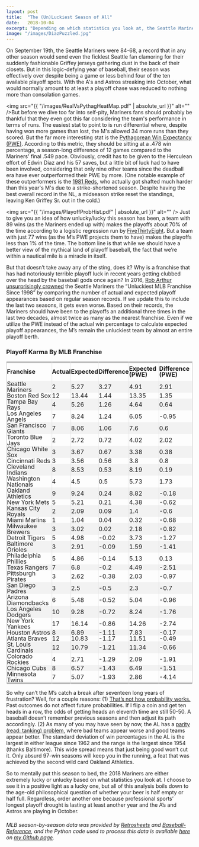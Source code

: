 ```yaml
---
layout: post
title:  "The (Un)Luckiest Season of All"
date:   2018-10-04
excerpt: "Depending on which statistics you look at, the Seattle Mariners had either the luckiest or unluckiest season in recent memory... #SchrodingersBaseballTeam"
image: "/images/DiazPuzzled.jpg"
---
```


On September 19th, the Seattle Mariners were 84-68, a record that in any other season would send even the ficklest Seattle fan clamoring for their suddenly fashionable Griffey jerseys gathering dust in the back of their closets. But in this logic-defying year of baseball, their season was effectively over despite being a game or less behind four of the ten available playoff spots. With the A's and Astros streaking into October, what would normally amount to at least a playoff chase was reduced to nothing more than consolation games.<span class="image right"><img src="{{ "/images/RealVsPythagHeatMap.pdf" | absolute_url }}" alt="" /></span>But before we dive too far into self-pity, Mariners fans should probably be thankful that they even got this far considering the team's performance in terms of runs. The easiest stat to point to is run differential where, despite having won more games than lost, the M's allowed 34 more runs than they scored. But the far more interesting stat is the <a href="https://en.wikipedia.org/wiki/Pythagorean_expectation">Pythagorean Win Expectancy (PWE)</a>. According to this metric, they should be sitting at a .478 win percentage, a season-long difference of 12 games compared to the Mariners' final .549 pace. Obviously, credit has to be given to the Herculean effort of Edwin Diaz and his 57 saves, but a little bit of luck had to have been involved, considering that only nine other teams since the deadball era have ever outperformed their PWE by more. (One notable example of these outperformers is the <a href="https://en.wikipedia.org/wiki/1981_Cincinnati_Reds_season">1981 Reds</a>, who actually got shafted much harder than this year's M's due to a strike-shortened season. Despite having the best overall record in the NL, a midseason strike reset the standings, leaving Ken Griffey Sr. out in the cold.)

<span class="image left"><img src="{{ "/images/PlayoffProbHist.pdf" | absolute_url }}" alt="" /></span> Just to give you an idea of how unlucky/lucky this season has been, a team with 89 wins (as the Mariners ended up with) makes the playoffs about 70% of the time according to a logistic regression run by <a href="https://fivethirtyeight.com/features/the-seattle-mariners-cant-catch-a-postseason-break/">FiveThirtyEight</a>. But a team with just 77 wins (as the M’s PWE projects them to have) makes the playoffs less than 1% of the time. The bottom line is that while we should have a better view of the mythical land of playoff baseball, the fact that we’re within a nautical mile is a miracle in itself.

But that doesn’t take away any of the sting, does it? Why is a franchise that has had notoriously terrible playoff luck in recent years getting clubbed over the head by the baseball gods once again? In 2016, <a href="https://twitter.com/No_Little_Plans">Rob Arthur</a> <a href="https://fivethirtyeight.com/features/the-seattle-mariners-cant-catch-a-postseason-break/">unsurprisingly crowned</a> the Seattle Mariners the “Unluckiest MLB Franchise Since 1998” by comparing the number of actual and expected playoff appearances based on regular season records. If we update this to include the last two seasons, it gets even worse. Based on their records, the Mariners should have been to the playoffs an additional three times in the last two decades, almost twice as many as the nearest franchise. Even if we utilize the PWE instead of the actual win percentage to calculate expected playoff appearances, the M’s remain the unluckiest team by almost an entire playoff berth.

<style>
table {
    border-spacing: 0;
    width: 100%;
    border: 1px solid #ddd;
    line-height: 1
}

th {
    cursor: pointer;
}

th, td {
    text-align: left;
    padding: 0px;
    vertical-align: middle;
    min-height: 1px;
    border-left: 1px solid #ddd;
    border-right: 1px solid #ddd;
}

tr:nth-child(even) {
    background-color: #f2f2f2
}
</style>

<h3>Playoff Karma By MLB Franchise</h3>
<table id="myTable">
  <tr height="50">
   <!--When a header is clicked, run the sortTable function, with a parameter, 0 for sorting by names, 1 for sorting by country:-->  
    <th onclick="sortTable(0)">Franchise</th>
    <th onclick="sortTableNumber(1)">Actual</th>
    <th onclick="sortTableNumber(2)">Expected</th>
    <th onclick="sortTableNumber(3)">Difference</th>
    <th onclick="sortTableNumber(4)">Expected (PWE)</th>
    <th onclick="sortTableNumber(5)">Difference (PWE)</th>
  </tr>
  <tr height="5">
    <td>Seattle Mariners</td>
    <td>2</td>
    <td>5.27</td>
    <td>3.27</td>
    <td>4.91</td>
    <td>2.91</td>
  </tr>
  <tr height="5">
    <td>Boston Red Sox</td>
    <td>12</td>
    <td>13.44</td>
    <td>1.44</td>
    <td>13.35</td>
    <td>1.35</td>
  </tr>
  <tr height="5">
    <td>Tampa Bay Rays</td>
    <td>4</td>
    <td>5.26</td>
    <td>1.26</td>
    <td>4.64</td>
    <td>0.64</td>
  </tr>
  <tr height="5">
    <td>Los Angeles Angels</td>
    <td>7</td>
    <td>8.24</td>
    <td>1.24</td>
    <td>6.05</td>
    <td>-0.95</td>
  </tr>
  <tr height="5">
    <td>San Francisco Giants</td>
    <td>7</td>
    <td>8.06</td>
    <td>1.06</td>
    <td>7.6</td>
    <td>0.6</td>
  </tr>
  <tr height="5">
    <td>Toronto Blue Jays</td>
    <td>2</td>
    <td>2.72</td>
    <td>0.72</td>
    <td>4.02</td>
    <td>2.02</td>
  </tr>
  <tr height="5">
    <td>Chicago White Sox</td>
    <td>3</td>
    <td>3.67</td>
    <td>0.67</td>
    <td>3.38</td>
    <td>0.38</td>
  </tr>
  <tr height="5">
    <td>Cincinnati Reds</td>
    <td>3</td>
    <td>3.56</td>
    <td>0.56</td>
    <td>3.8</td>
    <td>0.8</td>
  </tr>
  <tr height="5">
    <td>Cleveland Indians</td>
    <td>8</td>
    <td>8.53</td>
    <td>0.53</td>
    <td>8.19</td>
    <td>0.19</td>
  </tr>
  <tr height="5">
    <td>Washington Nationals</td>
    <td>4</td>
    <td>4.5</td>
    <td>0.5</td>
    <td>5.73</td>
    <td>1.73</td>
  </tr>
  <tr height="5">
    <td>Oakland Athletics</td>
    <td>9</td>
    <td>9.24</td>
    <td>0.24</td>
    <td>8.82</td>
    <td>-0.18</td>
  </tr>
  <tr height="5">
    <td>New York Mets</td>
    <td>5</td>
    <td>5.21</td>
    <td>0.21</td>
    <td>4.38</td>
    <td>-0.62</td>
  </tr>
  <tr height="5">
    <td>Kansas City Royals</td>
    <td>2</td>
    <td>2.09</td>
    <td>0.09</td>
    <td>1.4</td>
    <td>-0.6</td>
  </tr>
  <tr height="5">
    <td>Miami Marlins</td>
    <td>1</td>
    <td>1.04</td>
    <td>0.04</td>
    <td>0.32</td>
    <td>-0.68</td>
  </tr>
  <tr height="5">
    <td>Milwaukee Brewers</td>
    <td>3</td>
    <td>3.02</td>
    <td>0.02</td>
    <td>2.18</td>
    <td>-0.82</td>
  </tr>
  <tr height="5">
    <td>Detroit Tigers</td>
    <td>5</td>
    <td>4.98</td>
    <td>-0.02</td>
    <td>3.73</td>
    <td>-1.27</td>
  </tr>
  <tr height="5">
    <td>Baltimore Orioles</td>
    <td>3</td>
    <td>2.91</td>
    <td>-0.09</td>
    <td>1.59</td>
    <td>-1.41</td>
  </tr>
  <tr height="5">
    <td>Philadelphia Phillies</td>
    <td>5</td>
    <td>4.86</td>
    <td>-0.14</td>
    <td>5.13</td>
    <td>0.13</td>
  </tr>
  <tr height="5">
    <td>Texas Rangers</td>
    <td>7</td>
    <td>6.8</td>
    <td>-0.2</td>
    <td>4.49</td>
    <td>-2.51</td>
  </tr>
  <tr height="5">
    <td>Pittsburgh Pirates</td>
    <td>3</td>
    <td>2.62</td>
    <td>-0.38</td>
    <td>2.03</td>
    <td>-0.97</td>
  </tr>
  <tr height="5">
    <td>San Diego Padres</td>
    <td>3</td>
    <td>2.5</td>
    <td>-0.5</td>
    <td>2.3</td>
    <td>-0.7</td>
  </tr>
  <tr height="5">
    <td>Arizona Diamondbacks</td>
    <td>6</td>
    <td>5.48</td>
    <td>-0.52</td>
    <td>5.04</td>
    <td>-0.96</td>
  </tr>
  <tr height="5">
    <td>Los Angeles Dodgers</td>
    <td>10</td>
    <td>9.28</td>
    <td>-0.72</td>
    <td>8.24</td>
    <td>-1.76</td>
  </tr>
  <tr height="5">
    <td>New York Yankees</td>
    <td>17</td>
    <td>16.14</td>
    <td>-0.86</td>
    <td>14.26</td>
    <td>-2.74</td>
  </tr>
  <tr height="5">
    <td>Houston Astros</td>
    <td>8</td>
    <td>6.89</td>
    <td>-1.11</td>
    <td>7.83</td>
    <td>-0.17</td>
  </tr>
  <tr height="5">
    <td>Atlanta Braves</td>
    <td>12</td>
    <td>10.83</td>
    <td>-1.17</td>
    <td>11.51</td>
    <td>-0.49</td>
  </tr>
  <tr height="5">
    <td>St. Louis Cardinals</td>
    <td>12</td>
    <td>10.79</td>
    <td>-1.21</td>
    <td>11.34</td>
    <td>-0.66</td>
  </tr>
  <tr height="5">
    <td>Colorado Rockies</td>
    <td>4</td>
    <td>2.71</td>
    <td>-1.29</td>
    <td>2.09</td>
    <td>-1.91</td>
  </tr>
  <tr height="5">
    <td>Chicago Cubs</td>
    <td>8</td>
    <td>6.57</td>
    <td>-1.43</td>
    <td>6.49</td>
    <td>-1.51</td>
  </tr>
  <tr height="5">
    <td>Minnesota Twins</td>
    <td>7</td>
    <td>5.07</td>
    <td>-1.93</td>
    <td>2.86</td>
    <td>-4.14</td>
  </tr>
</table>

<script>
function sortTable(n) {
  var table, rows, switching, i, x, y, shouldSwitch, dir, switchcount = 0;
  table = document.getElementById("myTable");
  switching = true;
  //Set the sorting direction to ascending:
  dir = "desc"; 
  /*Make a loop that will continue until
  no switching has been done:*/
  while (switching) {
    //start by saying: no switching is done:
    switching = false;
    rows = table.rows;
    /*Loop through all table rows (except the
    first, which contains table headers):*/
    for (i = 1; i < (rows.length - 1); i++) {
      //start by saying there should be no switching:
      shouldSwitch = false;
      /*Get the two elements you want to compare,
      one from current row and one from the next:*/
      x = rows[i].getElementsByTagName("TD")[n];
      y = rows[i + 1].getElementsByTagName("TD")[n];
      /*check if the two rows should switch place,
      based on the direction, asc or desc:*/
      if (dir == "asc") {
        if (x.innerHTML.toLowerCase() > y.innerHTML.toLowerCase()) {
          //if so, mark as a switch and break the loop:
          shouldSwitch= true;
          break;
        }
      } else if (dir == "desc") {
        if (x.innerHTML.toLowerCase() < y.innerHTML.toLowerCase()) {
          //if so, mark as a switch and break the loop:
          shouldSwitch = true;
          break;
        }
      }
    }
    if (shouldSwitch) {
      /*If a switch has been marked, make the switch
      and mark that a switch has been done:*/
      rows[i].parentNode.insertBefore(rows[i + 1], rows[i]);
      switching = true;
      //Each time a switch is done, increase this count by 1:
      switchcount ++;      
    } else {
      /*If no switching has been done AND the direction is "asc",
      set the direction to "desc" and run the while loop again.*/
      if (switchcount == 0 && dir == "asc") {
        dir = "desc";
        switching = true;
      }
    }
  }
}

function sortTableNumber(n) {
  var table, rows, switching, i, x, y, shouldSwitch, dir, switchcount = 0;
  table = document.getElementById("myTable");
  switching = true;
  //Set the sorting direction to ascending:
  dir = "desc"; 
  /*Make a loop that will continue until
  no switching has been done:*/
  while (switching) {
    //start by saying: no switching is done:
    switching = false;
    rows = table.rows;
    /*Loop through all table rows (except the
    first, which contains table headers):*/
    for (i = 1; i < (rows.length - 1); i++) {
      //start by saying there should be no switching:
      shouldSwitch = false;
      /*Get the two elements you want to compare,
      one from current row and one from the next:*/
      x = rows[i].getElementsByTagName("TD")[n];
      y = rows[i + 1].getElementsByTagName("TD")[n];
      /*check if the two rows should switch place,
      based on the direction, asc or desc:*/
      if (dir == "asc") {
        if (Number(x.innerHTML) > Number(y.innerHTML)) {
          //if so, mark as a switch and break the loop:
          shouldSwitch= true;
          break;
        }
      } else if (dir == "desc") {
        if (Number(x.innerHTML) < Number(y.innerHTML)) {
          //if so, mark as a switch and break the loop:
          shouldSwitch = true;
          break;
        }
      }
    }
    if (shouldSwitch) {
      /*If a switch has been marked, make the switch
      and mark that a switch has been done:*/
      rows[i].parentNode.insertBefore(rows[i + 1], rows[i]);
      switching = true;
      //Each time a switch is done, increase this count by 1:
      switchcount ++;      
    } else {
      /*If no switching has been done AND the direction is "asc",
      set the direction to "desc" and run the while loop again.*/
      if (switchcount == 0 && dir == "desc") {
        dir = "asc";
        switching = true;
      }
    }
  }
}
</script>

So why can’t the M’s catch a break after seventeen long years of frustration? Well, for a couple reasons: (1) <a href="https://en.wikipedia.org/wiki/Gambler%27s_fallacy">That’s not how probability works.</a> Past outcomes do not affect future probabilities. If I flip a coin and get ten heads in a row, the odds of getting heads an eleventh time are still 50-50. A baseball doesn’t remember previous seasons and then adjust its path accordingly. (2) As many of you may have seen by now, the AL has a <a href="https://fivethirtyeight.com/features/the-orioles-and-royals-could-at-least-still-beat-a-triple-a-team-right/">parity (read: tanking) problem</a>, where bad teams appear worse and good teams appear better. The standard deviation of win percentages in the AL is the largest in either league since 1962 and the range is the largest since 1954 (thanks Baltimore). This wide spread means that just being good won’t cut it. Only absurd 97-win seasons will keep you in the running, a feat that was achieved by the second wild card Oakland Athletics.

So to mentally put this season to bed, the 2018 Mariners are either extremely lucky or unlucky based on what statistics you look at. I choose to see it in a positive light as a lucky one, but all of this analysis boils down to the age-old philosophical question of whether your beer is half empty or half full. Regardless, order another one because professional sports’ longest playoff drought is lasting at least another year and the A’s and Astros are playing in October.

<h6>MLB season-by-season data was provided by <a href="https://www.retrosheet.org/gamelogs/index.html">Retrosheets</a> and <a href="https://www.baseball-reference.com/leagues/MLB/2018-standings.shtml">Baseball-Reference</a>, and the Python code used to process this data is available <a href="https://github.com/tefirman/StatisticalStumbles/blob/master/RecordAnalysis.py">here</a> on <a href="https://github.com/tefirman">my Github page</a>.


